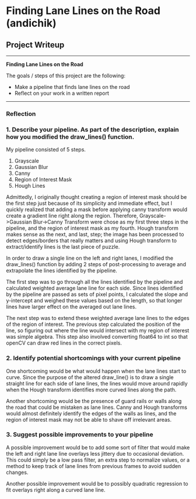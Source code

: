 # **Finding Lane Lines on the Road (andichik)** 

## Project Writeup

---

**Finding Lane Lines on the Road**

The goals / steps of this project are the following:
* Make a pipeline that finds lane lines on the road
* Reflect on your work in a written report


[//]: # (Image References)


---

### Reflection

### 1. Describe your pipeline. As part of the description, explain how you modified the draw_lines() function.

My pipeline consisted of 5 steps.
1. Grayscale
2. Gaussian Blur
3. Canny
4. Region of Interest Mask
5. Hough Lines

Admittedly, I originally thought creating a region of interest mask should be the first step just because of its simplicity and immediate effect, but I quickly realized that adding a mask before applying canny transform would create a gradient line right along the region. Therefore, Grayscale->Gaussian Blur->Canny Transform were chose as my first three steps in the pipeline, and the region of interest mask as my fourth. Hough transform makes sense as the next, and last, step; the image has been processed to detect edges/borders that really matters and using Hough transform to extract/identify lines is the last piece of puzzle.


In order to draw a single line on the left and right lanes, I modified the draw_lines() function by adding 2 steps of post-processing to average and extrapolate the lines identified by the pipeline. 

The first step was to go through all the lines identified by the pipeline and calculated weighted average lane line for each side. Since lines identified by the pipeline are passed as sets of pixel points, I calculated the slope and y-intercept and weighed these values based on the length, so that longer lines have larger effect on the averaged out lane lines.

The next step was to extend these weighted average lane lines to the edges of the region of interest. The previous step calculated the position of the line, so figuring out where the line would intersect with my region of interest was simple algebra. This step also involved converting float64 to int so that openCV can draw red lines in the correct pixels.

### 2. Identify potential shortcomings with your current pipeline

One shortcoming would be what would happen when the lane lines start to curve. Since the purpose of the altered draw_line() is to draw a single straight line for each side of lane lines, the lines would move around rapidly when the Hough transform identifies more curved lines along the path.

Another shortcoming would be the presence of guard rails or walls along the road that could be mistaken as lane lines. Canny and Hough transforms would almost definitely identify the edges of the walls as lines, and the region of interest mask may not be able to shave off irrelevant areas.

### 3. Suggest possible improvements to your pipeline

A possible improvement would be to add some sort of filter that would make the left and right lane line overlays less jittery due to occasional deviation. This could simply be a low pass filter, an extra step to normalize values, or a method to keep track of lane lines from previous frames to avoid sudden changes.

Another possible improvement would be to possibly quadratic regression to fit overlays right along a curved lane line.
